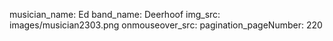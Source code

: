 musician_name: Ed
band_name: Deerhoof
img_src: images/musician2303.png
onmouseover_src: 
pagination_pageNumber: 220